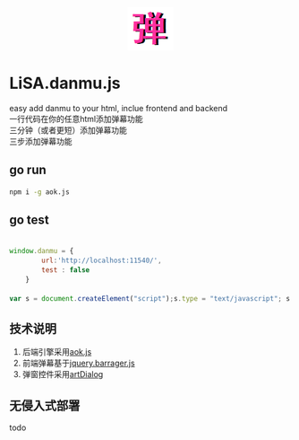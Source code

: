 <div align=center><img src="https://raw.githubusercontent.com/apporoad/LiSA.danmu.js/master/static/css/danmu.png"/></div>  

# LiSA.danmu.js
easy add danmu to your html, inclue  frontend and backend  
一行代码在你的任意html添加弹幕功能  
三分钟（或者更短）添加弹幕功能  
三步添加弹幕功能  


## go run
```bash
npm i -g aok.js

```

## go test

```js

window.danmu = {
        url:'http://localhost:11540/',
        test : false
    }

var s = document.createElement("script");s.type = "text/javascript"; s.src=(window.danmu.url||window.danmu.site) + 'LiSA.danmu.js';document.getElementsByTagName("head")[0].appendChild(s);

```

## 技术说明
1. 后端引擎采用[aok.js](https://github.com/apporoad/aok.js.git)
2. 前端弹幕基于[jquery.barrager.js](https://github.com/yaseng/jquery.barrager.js)
3. 弹窗控件采用[artDialog](https://github.com/aui/artDialog)

## 无侵入式部署
todo